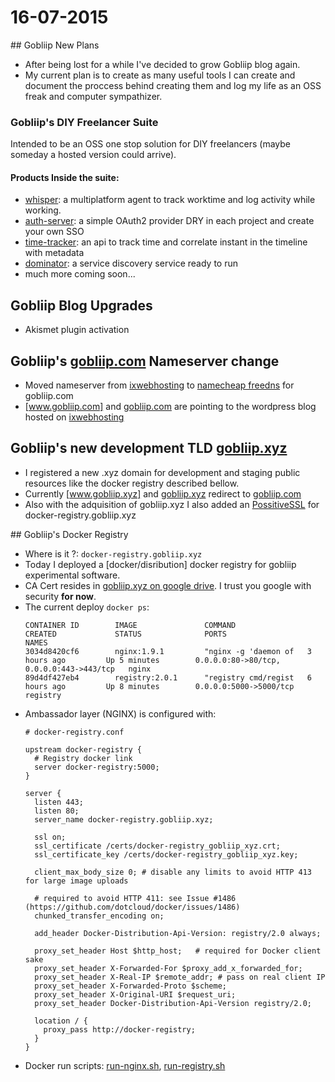 16-07-2015
=========

## Gobliip New Plans

- After being lost for a while I've decided to grow Gobliip blog again.
- My current plan is to create as many useful tools I can create and document
  the proccess behind creating them and log my life as an OSS freak and
  computer sympathizer.

### Gobliip's DIY Freelancer Suite

Intended to be an OSS one stop solution for DIY freelancers (maybe someday a
hosted version could arrive).

#### Products Inside the suite:
- [whisper]: a multiplatform agent to track worktime and log activity while working.
- [auth-server]: a simple OAuth2 provider DRY in each project and create your own SSO
- [time-tracker]: an api to track time and correlate instant in the timeline with metadata
- [dominator]: a service discovery service ready to run
- much more coming soon...

[whisper]: https://github.com/Gobliip/whisper-desktop
[auth-server]: https://github.com/Gobliip/auth-server
[time-tracker]: https://github.com/Gobliip/time-tracker
[dominator]: https://github.com/Gobliip/dominator

## Gobliip Blog Upgrades

- Akismet plugin activation

## Gobliip's [gobliip.com] Nameserver change

- Moved nameserver from [ixwebhosting] to [namecheap freedns] for gobliip.com
- [www.gobliip.com] and [gobliip.com] are pointing to the wordpress
  blog hosted on [ixwebhosting]

[www.gobliip.com]: http://www.gobliip.com
[gobliip.com]: http://gobliip.com
[ixwebhosting]: http://www.ixwebhosting.com/
[namecheap freedns]: https://www.namecheap.com/domains/freedns.aspx

## Gobliip's new development TLD [gobliip.xyz]

- I registered a new .xyz domain for development and staging public resources like the
  docker registry described bellow.
- Currently [www.gobliip.xyz] and [gobliip.xyz] redirect to [gobliip.com]
- Also with the adquisition of gobliip.xyz I also added an [PossitiveSSL] for docker-registry.gobliip.xyz

[www.gobliip.xyz]: http://www.gobliip.xyz
[gobliip.xyz]: http://gobliip.xyz
[PossitiveSSL]: https://www.namecheap.com/security/ssl-certificates/comodo/positivessl.aspx

## Gobliip's Docker Registry
- Where is it ?: `docker-registry.gobliip.xyz`
- Today I deployed a [docker/disribution] docker registry for gobliip experimental software.
- CA Cert resides in [gobliip.xyz on google drive]. I trust you google with security **for now**.
- The current deploy `docker ps`:
  ```
  CONTAINER ID        IMAGE               COMMAND                CREATED             STATUS              PORTS                                      NAMES
  3034d8420cf6        nginx:1.9.1         "nginx -g 'daemon of   3 hours ago         Up 5 minutes        0.0.0.0:80->80/tcp, 0.0.0.0:443->443/tcp   nginx
  89d4df427eb4        registry:2.0.1      "registry cmd/regist   6 hours ago         Up 8 minutes        0.0.0.0:5000->5000/tcp                     registry
  ```
- Ambassador layer (NGINX) is configured with:
  ```nginx
  # docker-registry.conf

  upstream docker-registry {
    # Registry docker link
    server docker-registry:5000;
  }

  server {
    listen 443;
    listen 80;
    server_name docker-registry.gobliip.xyz;

    ssl on;
    ssl_certificate /certs/docker-registry_gobliip_xyz.crt;
    ssl_certificate_key /certs/docker-registry_gobliip_xyz.key;

    client_max_body_size 0; # disable any limits to avoid HTTP 413 for large image uploads

    # required to avoid HTTP 411: see Issue #1486 (https://github.com/dotcloud/docker/issues/1486)
    chunked_transfer_encoding on;

    add_header Docker-Distribution-Api-Version: registry/2.0 always;

    proxy_set_header Host $http_host;   # required for Docker client sake
    proxy_set_header X-Forwarded-For $proxy_add_x_forwarded_for;
    proxy_set_header X-Real-IP $remote_addr; # pass on real client IP
    proxy_set_header X-Forwarded-Proto $scheme;
    proxy_set_header X-Original-URI $request_uri;
    proxy_set_header Docker-Distribution-Api-Version registry/2.0;

    location / {
      proxy_pass http://docker-registry;
    }
  }
  ```
- Docker run scripts: [run-nginx.sh], [run-registry.sh]

[docker/distribution]: https://github.com/docker/distribution
[run-nginx.sh]: https://gist.github.com/lsamayoa/394bf862ee94e7b21fb6
[run-registry.sh]: https://gist.github.com/lsamayoa/f1f0aa760d634aeef7a8
[gobliip.xyz on google drive]: https://drive.google.com/drive/u/0/folders/0B2k-grz2hYGofk9MMi1NRmh4azRyNGlJSmpIaC1ybUFyY1hUUjNLLVdia2FHUmQ4NVRCLTQ
